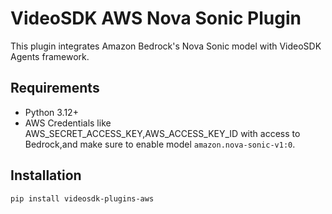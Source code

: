 # VideoSDK AWS Nova Sonic Plugin

This plugin integrates Amazon Bedrock's Nova Sonic model with VideoSDK Agents framework.

## Requirements

- Python 3.12+
- AWS Credentials like AWS_SECRET_ACCESS_KEY,AWS_ACCESS_KEY_ID with access to Bedrock,and make sure to enable model `amazon.nova-sonic-v1:0`.

## Installation

```bash
pip install videosdk-plugins-aws
```
